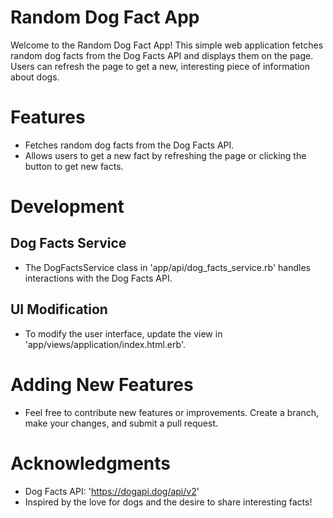 # Random Dog Fact App #

Welcome to the Random Dog Fact App! 
This simple web application fetches random dog facts from the Dog Facts API and displays them on the page. 
Users can refresh the page to get a new, interesting piece of information about dogs.

# Features

- Fetches random dog facts from the Dog Facts API.
- Allows users to get a new fact by refreshing the page or clicking the button to get new facts.

# Development
## Dog Facts Service
 - The DogFactsService class in 'app/api/dog_facts_service.rb' handles interactions with the Dog Facts API.

## UI Modification
 - To modify the user interface, update the view in 'app/views/application/index.html.erb'.

# Adding New Features
 - Feel free to contribute new features or improvements. Create a branch, make your changes, and submit a pull request.

# Acknowledgments
  - Dog Facts API: 'https://dogapi.dog/api/v2'
  - Inspired by the love for dogs and the desire to share interesting facts!
